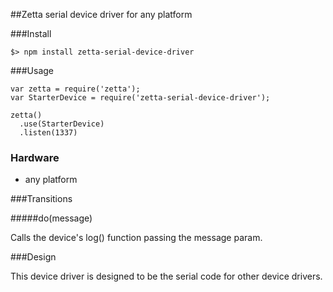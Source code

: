 ##Zetta serial device driver for any platform

###Install

```
$> npm install zetta-serial-device-driver
```

###Usage

```
var zetta = require('zetta');
var StarterDevice = require('zetta-serial-device-driver');

zetta()
  .use(StarterDevice)
  .listen(1337)
```

### Hardware

* any platform

###Transitions

#####do(message)

Calls the device's log() function passing the message param.

###Design

This device driver is designed to be the serial code for other device drivers.